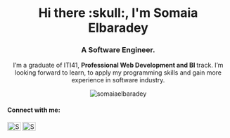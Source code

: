 <h1 align="center">Hi there :skull:, I'm Somaia Elbaradey</h1>
<h3 align="center">A Software Engineer.</h3>

 <p align="center"> I’m a graduate of ITI41, <b> Professional Web Development and BI </b> track.
  I’m looking forward to learn, to apply my programming skills and gain more experience in software industry.</p>

<p align="center"><img src="https://github-readme-stats.vercel.app/api/top-langs?username=somaiaelbaradey&show_icons=true&locale=en&layout=compact" alt="somaiaelbaradey" /></p>
 
<h4 align="left">Connect with me:</h4>
<p align="left">
<a href="https://www.linkedin.com/in/somaiaelbaradey/" target="blank"><img align="center" src="https://cdn.jsdelivr.net/npm/simple-icons@3.0.1/icons/linkedin.svg" alt="Somaia Elbaradey" height="20" width="30" /></a>
  <a href="mailto:somayaelbaradey@gmail.com" target="blank"><img align="center" src="https://cdn.jsdelivr.net/npm/simple-icons@3.0.1/icons/gmail.svg" alt="Somaya Elbaradey" height="20" width="30" /></a>

  </p>
